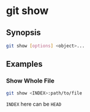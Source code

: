 # git show

## Synopsis

```bash
git show [options] <object>...
```

## Examples

### Show Whole File

```bash
git show <INDEX>:path/to/file
```

`INDEX` here can be `HEAD`